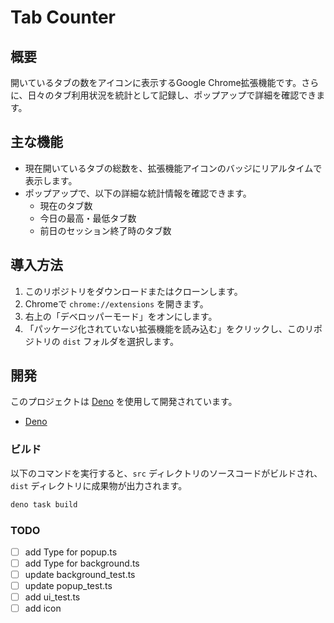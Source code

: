 # Tab Counter

## 概要

開いているタブの数をアイコンに表示するGoogle
Chrome拡張機能です。さらに、日々のタブ利用状況を統計として記録し、ポップアップで詳細を確認できます。

## 主な機能

- 現在開いているタブの総数を、拡張機能アイコンのバッジにリアルタイムで表示します。
- ポップアップで、以下の詳細な統計情報を確認できます。
  - 現在のタブ数
  - 今日の最高・最低タブ数
  - 前日のセッション終了時のタブ数

## 導入方法

1. このリポジトリをダウンロードまたはクローンします。
2. Chromeで `chrome://extensions` を開きます。
3. 右上の「デベロッパーモード」をオンにします。
4. 「パッケージ化されていない拡張機能を読み込む」をクリックし、このリポジトリの
   `dist` フォルダを選択します。

## 開発

このプロジェクトは [Deno](https://deno.land/) を使用して開発されています。

- [Deno](https://deno.land/manual/getting_started/installation)

### ビルド

以下のコマンドを実行すると、`src` ディレクトリのソースコードがビルドされ、`dist`
ディレクトリに成果物が出力されます。

```sh
deno task build
```

### TODO
- [ ] add Type for popup.ts
- [ ] add Type for background.ts
- [ ] update background_test.ts
- [ ] update popup_test.ts
- [ ] add ui_test.ts
- [ ] add icon